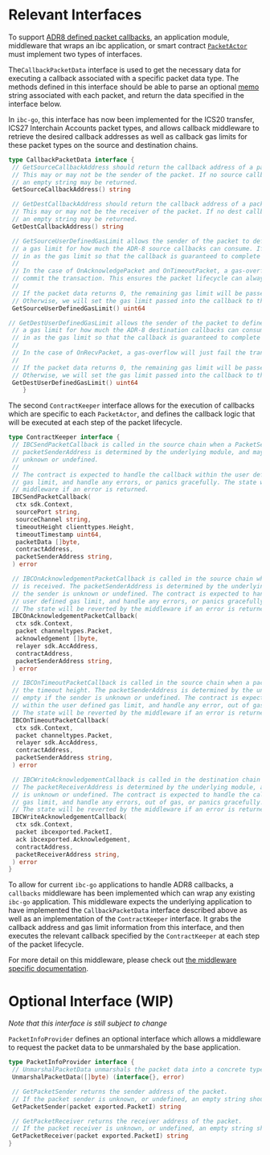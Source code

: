 <!--
order: 1
-->

# Relevant Interfaces

To support [ADR8 defined packet callbacks](https://github.com/cosmos/ibc-go/tree/main/docs/architecture/adr-008-app-caller-cbs), an application module, middleware that wraps an ibc application, or smart contract [`PacketActor`](https://github.com/cosmos/ibc-go/blob/main/docs/architecture/adr-008-app-caller-cbs/adr-008-app-caller-cbs.md#decision) must implement two types of interfaces.

The`CallbackPacketData` interface is used to get the necessary data for executing a callback associated with a specific packet data type. The methods defined in this interface should be able to parse an optional [memo](https://github.com/cosmos/ibc-go/pull/3287/files#diff-789b0526436120518abd3a52d5f6118f3453d1016ac15bf58affbabd46bbac27R66) string associated with each packet, and return the data specified in the interface below.

In `ibc-go`, this interface has now been implemented for the ICS20 transfer, ICS27 Interchain Accounts packet types, and allows callback middleware to retrieve the desired callback addresses as well as callback gas limits for these packet types on the source and destination chains.

```go
type CallbackPacketData interface {
 // GetSourceCallbackAddress should return the callback address of a packet data on the source chain.
 // This may or may not be the sender of the packet. If no source callback address exists for the packet,
 // an empty string may be returned.
 GetSourceCallbackAddress() string

 // GetDestCallbackAddress should return the callback address of a packet data on the destination chain.
 // This may or may not be the receiver of the packet. If no dest callback address exists for the packet,
 // an empty string may be returned.
 GetDestCallbackAddress() string

 // GetSourceUserDefinedGasLimit allows the sender of the packet to define inside the packet data
 // a gas limit for how much the ADR-8 source callbacks can consume. If defined, this will be passed
 // in as the gas limit so that the callback is guaranteed to complete within a specific limit.
 // 
 // In the case of OnAcknowledgePacket and OnTimeoutPacket, a gas-overflow will reject state changes made during callback but still
 // commit the transaction. This ensures the packet lifecycle can always complete.
 //
 // If the packet data returns 0, the remaining gas limit will be passed in (modulo any chain-defined limit)
 // Otherwise, we will set the gas limit passed into the callback to the `min(ctx.GasLimit, UserDefinedGasLimit())`
 GetSourceUserDefinedGasLimit() uint64

// GetDestUserDefinedGasLimit allows the sender of the packet to define inside the packet data
 // a gas limit for how much the ADR-8 destination callbacks can consume. If defined, this will be passed
 // in as the gas limit so that the callback is guaranteed to complete within a specific limit.
 //
 // In the case of OnRecvPacket, a gas-overflow will just fail the transaction allowing it to timeout on the sender side.
 //
 // If the packet data returns 0, the remaining gas limit will be passed in (modulo any chain-defined limit)
 // Otherwise, we will set the gas limit passed into the callback to the `min(ctx.GasLimit, UserDefinedGasLimit())`
 GetDestUserDefinedGasLimit() uint64
    }
```

The second `ContractKeeper` interface allows for the execution of callbacks which are specific to each `PacketActor`, and defines the callback logic that will be executed at each step of the packet lifecycle.

```go
type ContractKeeper interface {
 // IBCSendPacketCallback is called in the source chain when a PacketSend is executed. The
 // packetSenderAddress is determined by the underlying module, and may be empty if the sender is
 // unknown or undefined.
 //
 // The contract is expected to handle the callback within the user defined
 // gas limit, and handle any errors, or panics gracefully. The state will be reverted by the
 // middleware if an error is returned.
 IBCSendPacketCallback(
  ctx sdk.Context,
  sourcePort string,
  sourceChannel string,
  timeoutHeight clienttypes.Height,
  timeoutTimestamp uint64,
  packetData []byte,
  contractAddress,
  packetSenderAddress string,
 ) error

 // IBCOnAcknowledgementPacketCallback is called in the source chain when a packet acknowledgement
 // is received. The packetSenderAddress is determined by the underlying module, and may be empty if
 // the sender is unknown or undefined. The contract is expected to handle the callback within the
 // user defined gas limit, and handle any errors, or panics gracefully.
 // The state will be reverted by the middleware if an error is returned.
 IBCOnAcknowledgementPacketCallback(
  ctx sdk.Context,
  packet channeltypes.Packet,
  acknowledgement []byte,
  relayer sdk.AccAddress,
  contractAddress,
  packetSenderAddress string,
 ) error

 // IBCOnTimeoutPacketCallback is called in the source chain when a packet is not received before
 // the timeout height. The packetSenderAddress is determined by the underlying module, and may be
 // empty if the sender is unknown or undefined. The contract is expected to handle the callback
 // within the user defined gas limit, and handle any error, out of gas, or panics gracefully.
 // The state will be reverted by the middleware if an error is returned.
 IBCOnTimeoutPacketCallback(
  ctx sdk.Context,
  packet channeltypes.Packet,
  relayer sdk.AccAddress,
  contractAddress,
  packetSenderAddress string,
 ) error

 // IBCWriteAcknowledgementCallback is called in the destination chain when a packet acknowledgement is written.
 // The packetReceiverAddress is determined by the underlying module, and may be empty if the sender
 // is unknown or undefined. The contract is expected to handle the callback within the user defined
 // gas limit, and handle any errors, out of gas, or panics gracefully.
 // The state will be reverted by the middleware if an error is returned.
 IBCWriteAcknowledgementCallback(
  ctx sdk.Context,
  packet ibcexported.PacketI,
  ack ibcexported.Acknowledgement,
  contractAddress,
  packetReceiverAddress string,
 ) error
}
```

To allow for current `ibc-go` applications to handle ADR8 callbacks, a `callbacks` middleware has been implemented which can wrap any existing `ibc-go` application. This middleware expects the underlying application to have implemented the `CallbackPacketData` interface described above as well as an implementation of the `ContractKeeper` interface. It grabs the callback address and gas limit information from this interface, and then executes the relevant callback specified by the `ContractKeeper` at each step of the packet lifecycle.

For more detail on this middleware, please check out [the middleware specific documentation](docs/middleware/callbacks/callbacks.md).

# Optional Interface (WIP)
*Note that this interface is still subject to change*

`PacketInfoProvider` defines an optional interface which allows a middleware to request the packet data to be unmarshaled by the base application.

```go
type PacketInfoProvider interface {
 // UnmarshalPacketData unmarshals the packet data into a concrete type
 UnmarshalPacketData([]byte) (interface{}, error)

 // GetPacketSender returns the sender address of the packet.
 // If the packet sender is unknown, or undefined, an empty string should be returned.
 GetPacketSender(packet exported.PacketI) string

 // GetPacketReceiver returns the receiver address of the packet.
 // If the packet receiver is unknown, or undefined, an empty string should be returned.
 GetPacketReceiver(packet exported.PacketI) string
}
```
